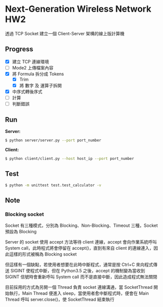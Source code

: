 # Next-Generation Wireless Network HW2

透過 TCP Socket 建立一個 Client-Server 架構的線上版計算機

## Progress

- [x] 建立 TCP 連線環境
- [ ] Mode2 上傳檔案內容
- [x] 將 Formula 拆分成 Tokens
  - [x] Trim
  - [x] 將 數字 及 運算子拆開
- [x] 中序式轉後序式
- [ ] 計算
- [ ] 判斷錯誤

## Run

**Server:**
```bash
$ python server/server.py --port port_number
```

**Client:**
```bash
$ python client/client.py --host host_ip --port port_number
```

## Test

```bash
$ python -m unittest test.test_calculator -v
```

## Note

### Blocking socket

Socket 有三種模式，分別為 Blocking、Non-Blocking、Timeout 三種，Socket 預設為 Blocking

Server 的 socket 使用 accept 方法等待 client 連線，accept 會向作業系統呼叫 System call，此時程式將會停留在 accept()，直到有來自 client 的連線連入，因此這樣的形式被稱為 Blocking socket

但這樣有一個缺點，若使用者想要在此時中斷程式，通常是按 Ctrl+C 來向程式傳送 SIGINT 使程式中斷，但在 Python3.5 之後，accept 的機制變為當收到 SIGINT 信號時會重新呼叫 System call 而不是直接中斷，因此造成程式無法關閉

目前採用的方式為另開一個 Thread 負責 socket 連線溝通，當 SocketThread 開始執行，Main Thread 便進入 sleep，當使用者愈中斷程式時，便會在 Main Thread 呼叫 server.close()，使 SocketThread 結束執行